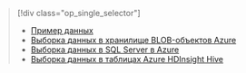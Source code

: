> [!div class="op_single_selector"]
> * [Пример данных](../articles/machine-learning/team-data-science-process/sample-data.md)
> * [Выборка данных в хранилище BLOB-объектов Azure](../articles/machine-learning/team-data-science-process/sample-data-blob.md)
> * [Выборка данных в SQL Server в Azure](../articles/machine-learning/team-data-science-process/sample-data-sql-server.md)
> * [Выборка данных в таблицах Azure HDInsight Hive](../articles/machine-learning/team-data-science-process/sample-data-hive.md)
> 
> 

